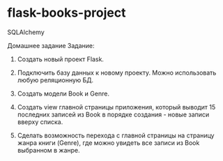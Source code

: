 # flask-books-project

SQLAlchemy

Домашнее задание
Задание:

1. Создать новый проект Flask.

2. Подключить базу данных к новому проекту. Можно использовать любую реляционную БД.

3. Создать модели Book и Genre.

4. Создать view главной страницы приложения, который выводит 15 последних записей из Book в порядке создания - новые записи вверху списка.

5. Сделать возможность перехода с главной страницы на страницу жанра книги (Genre), где можно увидеть все записи из Book выбранном в жанре.
